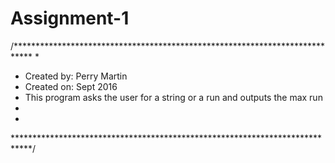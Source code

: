 # Assignment-1
/****************************************************************************
 *
 * Created by: Perry Martin
 * Created on: Sept 2016
 * This program asks the user for a string or a run and outputs the max run
 *     
 *
 ****************************************************************************/




